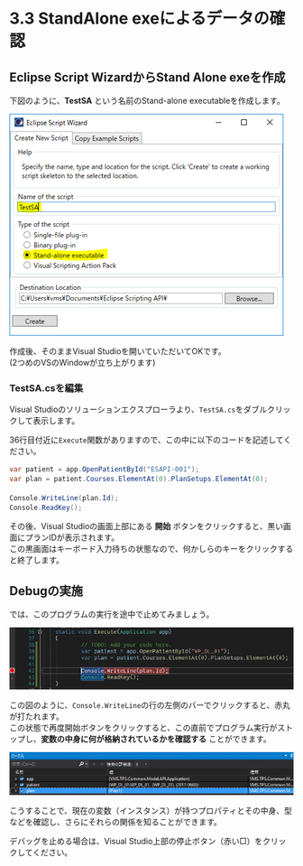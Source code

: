 # 3.3 StandAlone exeによるデータの確認

## Eclipse Script WizardからStand Alone exeを作成

下図のように、**TestSA** という名前のStand-alone executableを作成します。

![3_3_1](../img/3_3_1.png)

作成後、そのままVisual Studioを開いていただいてOKです。  
(2つめのVSのWindowが立ち上がります)

### TestSA.csを編集

Visual Studioのソリューションエクスプローラより、`TestSA.cs`をダブルクリックして表示します。

36行目付近に`Execute`関数がありますので、この中に以下のコードを記述してください。

```csharp
var patient = app.OpenPatientById("ESAPI-001");
var plan = patient.Courses.ElementAt(0).PlanSetups.ElementAt(0);

Console.WriteLine(plan.Id);
Console.ReadKey();
```

その後、Visual Studioの画面上部にある **開始** ボタンをクリックすると、黒い画面にプランIDが表示されます。  
この黒画面はキーボード入力待ちの状態なので、何かしらのキーをクリックすると終了します。

## Debugの実施

では、このプログラムの実行を途中で止めてみましょう。

![3_3_2](../img/3_3_2.png)

この図のように、`Console.WriteLine`の行の左側のバーでクリックすると、赤丸が打たれます。  
この状態で再度開始ボタンをクリックすると、この直前でプログラム実行がストップし、**変数の中身に何が格納されているかを確認する** ことができます。

![3_3_3](../img/3_3_3.png)

こうすることで、現在の変数（インスタンス）が持つプロパティとその中身、型などを確認し、さらにそれらの関係を知ることができます。

デバッグを止める場合は、Visual Studio上部の停止ボタン（赤い□）をクリックしてください。